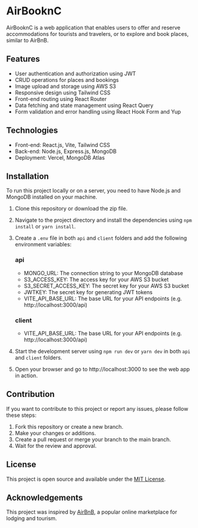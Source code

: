 # AirBooknC

AirBooknC is a web application that enables users to offer and reserve accommodations for tourists and travelers, or to explore and book places, similar to AirBnB.

## Features

- User authentication and authorization using JWT
- CRUD operations for places and bookings
- Image upload and storage using AWS S3
- Responsive design using Tailwind CSS
- Front-end routing using React Router
- Data fetching and state management using React Query
- Form validation and error handling using React Hook Form and Yup

## Technologies

- Front-end: React.js, Vite, Tailwind CSS
- Back-end: Node.js, Express.js, MongoDB
- Deployment: Vercel, MongoDB Atlas

## Installation

To run this project locally or on a server, you need to have Node.js and MongoDB installed on your machine.

1. Clone this repository or download the zip file.
2. Navigate to the project directory and install the dependencies using `npm install` or `yarn install`.
3. Create a `.env` file in both `api` and `client` folders and add the following environment variables:

   ### api

   - MONGO_URL: The connection string to your MongoDB database
   - S3_ACCESS_KEY: The access key for your AWS S3 bucket
   - S3_SECRET_ACCESS_KEY: The secret key for your AWS S3 bucket
   - JWTKEY: The secret key for generating JWT tokens
   - VITE_API_BASE_URL: The base URL for your API endpoints (e.g. http://localhost:3000/api)

   ### client

   - VITE_API_BASE_URL: The base URL for your API endpoints (e.g. http://localhost:3000/api)

4. Start the development server using `npm run dev` or `yarn dev` in both `api` and `client` folders.
5. Open your browser and go to http://localhost:3000 to see the web app in action.

## Contribution

If you want to contribute to this project or report any issues, please follow these steps:

1. Fork this repository or create a new branch.
2. Make your changes or additions.
3. Create a pull request or merge your branch to the main branch.
4. Wait for the review and approval.

## License

This project is open source and available under the [MIT License](https://opensource.org/licenses/MIT).

## Acknowledgements

This project was inspired by [AirBnB](https://www.airbnb.com/), a popular online marketplace for lodging and tourism.
